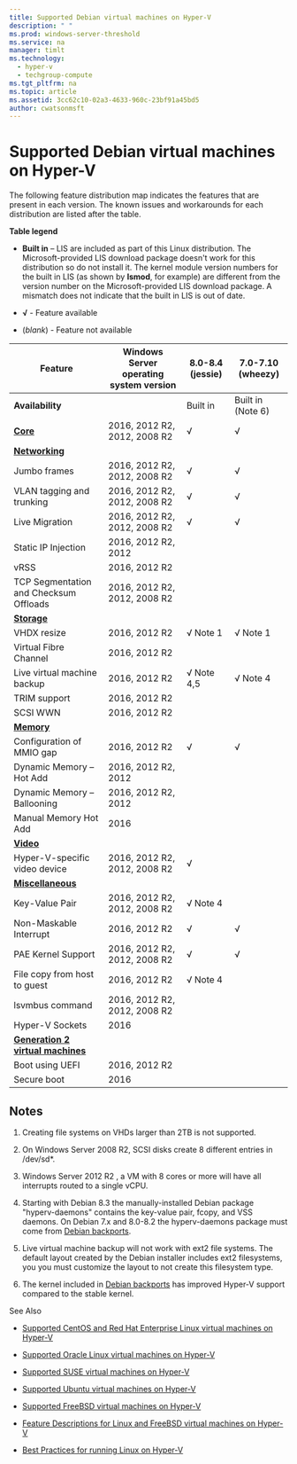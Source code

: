 ```yaml
---
title: Supported Debian virtual machines on Hyper-V
description: " "
ms.prod: windows-server-threshold
ms.service: na
manager: timlt
ms.technology: 
  - hyper-v
  - techgroup-compute
ms.tgt_pltfrm: na
ms.topic: article
ms.assetid: 3cc62c10-02a3-4633-960c-23bf91a45bd5
author: cwatsonmsft
---
```

# Supported Debian virtual machines on Hyper-V
The following feature distribution map indicates the features that are present in each version. The known issues and workarounds for each distribution are listed after the table.  
  
**Table legend**  
  
-   **Built in** – LIS are included as part of this Linux distribution. The Microsoft-provided LIS download package doesn't work for this distribution so do not install it. The kernel module version numbers for the built in LIS (as shown by **lsmod**, for example) are different from the version number on the Microsoft-provided LIS download package. A mismatch does not indicate that the built in LIS is out of date.  
  
-   **√** - Feature available  
  
-   (*blank*) - Feature not available  
  
|**Feature**|**Windows Server operating system version**|**8.0-8.4 (jessie)**|**7.0-7.10 (wheezy)**|  
|-|-|-|-|  
|**Availability**||Built in|Built in (Note 6)|  
|**[Core](Feature-Descriptions-for-Linux-and-FreeBSD-virtual-machines-on-Hyper-V.md#BKMK_core)**|2016, 2012 R2, 2012, 2008 R2|√|√|  
|**[Networking](Feature-Descriptions-for-Linux-and-FreeBSD-virtual-machines-on-Hyper-V.md#BKMK_Networking)**|  
|Jumbo frames|2016, 2012 R2, 2012, 2008 R2|√|√|  
|VLAN tagging and trunking|2016, 2012 R2, 2012, 2008 R2|√|√|  
|Live Migration|2016, 2012 R2, 2012, 2008 R2|√|√|  
|Static IP Injection|2016, 2012 R2, 2012|||  
|vRSS|2016, 2012 R2|||  
|TCP Segmentation and Checksum Offloads|2016, 2012 R2, 2012, 2008 R2|||  
|**[Storage](Feature-Descriptions-for-Linux-and-FreeBSD-virtual-machines-on-Hyper-V.md#BKMK_Storage)**|  
|VHDX resize|2016, 2012 R2|√ Note 1|√ Note 1|  
|Virtual Fibre Channel|2016, 2012 R2|||  
|Live virtual machine backup|2016, 2012 R2|√ Note 4,5|√ Note 4|  
|TRIM support|2016, 2012 R2|||  
|SCSI WWN|2016, 2012 R2|||  
|**[Memory](Feature-Descriptions-for-Linux-and-FreeBSD-virtual-machines-on-Hyper-V.md#BKMK_Memory)**|  
|Configuration of MMIO gap|2016, 2012 R2|√|√|  
|Dynamic Memory – Hot Add|2016, 2012 R2, 2012|||  
|Dynamic Memory – Ballooning|2016, 2012 R2, 2012|||  
|Manual Memory Hot Add|2016|||  
|**[Video](Feature-Descriptions-for-Linux-and-FreeBSD-virtual-machines-on-Hyper-V.md#BKMK_Video)**|  
|Hyper-V-specific  video device|2016, 2012 R2, 2012, 2008 R2|√||  
|**[Miscellaneous](Feature-Descriptions-for-Linux-and-FreeBSD-virtual-machines-on-Hyper-V.md#BKMK_Misc)**|  
|Key-Value Pair|2016, 2012 R2, 2012, 2008 R2|√ Note 4||  
|Non-Maskable Interrupt|2016, 2012 R2|√|√|  
|PAE Kernel Support|2016, 2012 R2, 2012, 2008 R2|√|√|  
|File copy from host to guest|2016, 2012 R2|√ Note 4||  
|lsvmbus command|2016, 2012 R2, 2012, 2008 R2|||  
|Hyper-V Sockets|2016|||  
|**[Generation 2 virtual machines](Feature-Descriptions-for-Linux-and-FreeBSD-virtual-machines-on-Hyper-V.md#BKMK_gen2)**|  
|Boot using UEFI|2016, 2012 R2|||  
|Secure boot|2016|||  
  
## <a name="BKMK_notes"></a>Notes  
  
1.  Creating file systems on VHDs larger than 2TB is not supported.  
  
2.  On Windows Server 2008 R2, SCSI disks create 8 different entries in /dev/sd*.  
  
3.   Windows Server 2012 R2 , a VM with 8 cores or more will have all interrupts routed to a single vCPU.  
  
4.  Starting with Debian 8.3 the manually-installed Debian package "hyperv-daemons" contains the key-value pair, fcopy, and VSS daemons. On Debian 7.x and 8.0-8.2 the hyperv-daemons package must come from [Debian backports](https://wiki.debian.org/Backports).  
  
5. Live virtual machine backup will not work with ext2 file systems. The default layout created by the Debian installer includes ext2 filesystems, you you must customize the layout to not create this filesystem type.  
  
6. The kernel included in [Debian backports](https://wiki.debian.org/Backports) has improved Hyper-V support compared to the stable kernel.  
  
See Also  
  
-   [Supported CentOS and Red Hat Enterprise Linux virtual machines on Hyper-V](Supported-CentOS-and-Red-Hat-Enterprise-Linux-virtual-machines-on-Hyper-V.md)  
  
-   [Supported Oracle Linux virtual machines on Hyper-V](Supported-Oracle-Linux-virtual-machines-on-Hyper-V.md)  
  
-   [Supported SUSE virtual machines on Hyper-V](Supported-SUSE-virtual-machines-on-Hyper-V.md)  
  
-   [Supported Ubuntu virtual machines on Hyper-V](Supported-Ubuntu-virtual-machines-on-Hyper-V.md)  
  
-   [Supported FreeBSD virtual machines on Hyper-V](Supported-FreeBSD-virtual-machines-on-Hyper-V.md)  
  
-   [Feature Descriptions for Linux and FreeBSD virtual machines on Hyper-V](Feature-Descriptions-for-Linux-and-FreeBSD-virtual-machines-on-Hyper-V.md)  
  
-   [Best Practices for running Linux on Hyper-V](Best-Practices-for-running-Linux-on-Hyper-V.md)  

